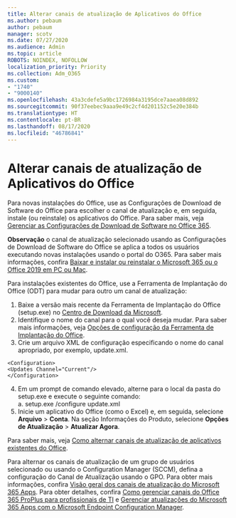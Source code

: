 ```yaml
---
title: Alterar canais de atualização de Aplicativos do Office
ms.author: pebaum
author: pebaum
manager: scotv
ms.date: 07/27/2020
ms.audience: Admin
ms.topic: article
ROBOTS: NOINDEX, NOFOLLOW
localization_priority: Priority
ms.collection: Adm_O365
ms.custom:
- "1740"
- "9000140"
ms.openlocfilehash: 43a3cdefe5a9bc1726984a3195dce7aaea08d892
ms.sourcegitcommit: 90f37eebec9aaa9e49c2cf4d201152c5e20e384b
ms.translationtype: HT
ms.contentlocale: pt-BR
ms.lasthandoff: 08/17/2020
ms.locfileid: "46786841"
---
```

# <a name="change-update-channels-for-office-apps"></a>Alterar canais de atualização de Aplicativos do Office

Para novas instalações do Office, use as Configurações de Download de Software do Office para escolher o canal de atualização e, em seguida, instale (ou reinstale) os aplicativos do Office. Para saber mais, veja [Gerenciar as Configurações de Download de Software no Office 365](https://docs.microsoft.com/deployoffice/manage-software-download-settings-office-365). 

**Observação** o canal de atualização selecionado usando as Configurações de Download de Software do Office se aplica a todos os usuários executando novas instalações usando o portal do O365. Para saber mais informações, confira [Baixar e instalar ou reinstalar o Microsoft 365 ou o Office 2019 em PC ou Mac](https://support.microsoft.com/office/download-and-install-or-reinstall-microsoft-365-or-office-2019-on-a-pc-or-mac-4414eaaf-0478-48be-9c42-23adc4716658).   

Para instalações existentes do Office, use a Ferramenta de Implantação do Office (ODT) para mudar para outro um canal de atualização:  

1. Baixe a versão mais recente da Ferramenta de Implantação do Office (setup.exe) no [Centro de Download da Microsoft](https://go.microsoft.com/fwlink/p/?LinkID=626065).
2. Identifique o nome do canal para o qual você deseja mudar. Para saber mais informações, veja [Opções de configuração da Ferramenta de Implantação do Office](https://docs.microsoft.com/DeployOffice/configuration-options-for-the-office-2016-deployment-tool#channel-attribute-part-of-add-element).
3. Crie um arquivo XML de configuração especificando o nome do canal apropriado, por exemplo, update.xml.  

`<Configuration>`<br>
`<Updates Channel="Current"/>`<br>
`</Configuration>`<br>

4. Em um prompt de comando elevado, alterne para o local da pasta do setup.exe e execute o seguinte comando:  
    a. setup.exe /configure update.xml
5. Inicie um aplicativo do Office (como o Excel) e, em seguida, selecione **Arquivo** > **Conta**. Na seção Informações do Produto, selecione **Opções de Atualização** > **Atualizar Agora**.

Para saber mais, veja [Como alternar canais de atualização de aplicativos existentes do Office](https://support.microsoft.com/help/3185078/how-to-switch-from-semi-annual-channel-to-monthly-channel). 

Para alternar os canais de atualização de um grupo de usuários selecionado ou usando o Configuration Manager (SCCM), defina a configuração do Canal de Atualização usando o GPO. Para obter mais informações, confira [Visão geral dos canais de atualização do Microsoft 365 Apps](https://docs.microsoft.com/deployoffice/overview-update-channels#group-policy). Para obter detalhes, confira [Como gerenciar canais do Office 365 ProPlus para profissionais de TI](https://techcommunity.microsoft.com/t5/office-365-blog/how-to-manage-office-365-proplus-channels-for-it-pros/ba-p/795813) e [Gerenciar atualizações do Microsoft 365 Apps com o Microsoft Endpoint Configuration Manager](https://docs.microsoft.com/deployoffice/manage-microsoft-365-apps-updates-configuration-manager).